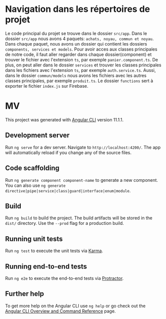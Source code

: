 # Navigation dans les répertoires de projet

Le code principal du projet se trouve dans le dossier `src/app`.
Dans le dossier `src/app` nous avons 4 paquets: `achats, noyau, commun et noyau`.
Dans chaque paquet, nous avons un dossier qui contient les dossiers `components, services et models`.
Pour avoir acces aux classes principales de notre code, il faut aller regarder dans chaque dossier(component) et trouver le fichier avec l'extension `ts`, par exemple `panier.component.ts`. De plus, on peut aller dans le dossier `services` et trouver les classes principales dans les fichiers avec l'extension `ts`, par exemple `auth.service.ts`. Aussi, dans le dossier `commun/models` nous avons les fichiers avec les autres classes principales, par exemple `produit.ts`.
Le dossier `functions` sert à exporter le fichier `index.js` sur Firebase.

# MV

This project was generated with [Angular CLI](https://github.com/angular/angular-cli) version 11.1.1.

## Development server

Run `ng serve` for a dev server. Navigate to `http://localhost:4200/`. The app will automatically reload if you change any of the source files.

## Code scaffolding

Run `ng generate component component-name` to generate a new component. You can also use `ng generate directive|pipe|service|class|guard|interface|enum|module`.

## Build

Run `ng build` to build the project. The build artifacts will be stored in the `dist/` directory. Use the `--prod` flag for a production build.

## Running unit tests

Run `ng test` to execute the unit tests via [Karma](https://karma-runner.github.io).

## Running end-to-end tests

Run `ng e2e` to execute the end-to-end tests via [Protractor](http://www.protractortest.org/).

## Further help

To get more help on the Angular CLI use `ng help` or go check out the [Angular CLI Overview and Command Reference](https://angular.io/cli) page.
